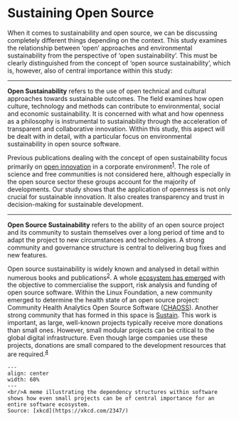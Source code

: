 # Sustaining Open Source

When it comes to sustainability and open source, we can be discussing completely different things depending on the context. This study examines the relationship between ‘open’ approaches and environmental sustainability from the perspective of ‘open sustainability’. This must be clearly distinguished from the concept of ‘open source sustainability’, which is, however, also of central importance within this study:

---

**Open Sustainability** refers to the use of open technical and cultural approaches towards sustainable outcomes. The field examines how open culture, technology and methods can contribute to environmental, social and economic sustainability. It is concerned with what and how openness as a philosophy is instrumental to sustainability through the acceleration of transparent and collaborative innovation. Within this study, this aspect will be dealt with in detail, with a particular focus on environmental sustainability in open source software.

Previous publications dealing with the concept of open sustainability focus primarily on [open innovation](https://en.wikipedia.org/wiki/Open_innovation) in a corporate environment<sup><a href="https://lutpub.lut.fi/bitstream/handle/10024/158649/ukko_et_al_sustainable_development_final_draft.pdf">1</a></sup>. The role of science and free communities is not considered here, although especially in the open source sector these groups account for the majority of developments. Our study shows that the application of openness is not only crucial for sustainable innovation. It also creates transparency and trust in decision-making for sustainable development. 

---

**Open Source Sustainability** refers to the ability of an open source project and its community to sustain themselves over a long period of time and to adapt the project to new circumstances and technologies. A strong community and governance structure is central to delivering bug fixes and new features.

Open source sustainability is widely known and analysed in detail within numerous books and publications<sup><a href="https://press.stripe.com/working-in-public">2</a></sup>. A whole [ecosystem has emerged](https://github.com/nayafia/lemonade-stand#a-handy-guide-to-financial-support-for-open-source) with the objective to commercialise the support, risk analysis and funding of open source software. Within the Linux Foundation, a new community emerged to determine the health state of an open source project: Community Health Analytics Open Source Software ([CHAOSS](https://chaoss.community/)). Another strong community that has formed in this space is [Sustain](https://sustainoss.org/). This work is important, as large, well-known projects typically receive more donations than small ones. However, small modular projects can be critical to the global digital infrastructure. Even though large companies use these projects, donations are small compared to the development resources that are required.<sup><a href="https://staltz.com/software-below-the-poverty-line.html">4</a></sup>

```{figure} ../images/dependency.png
---
align: center
width: 60%
---
<br/>A meme illustrating the dependency structures within software shows how even small projects can be of central importance for an entire software ecosystem. 
Source: [xkcd](https://xkcd.com/2347/)
```
